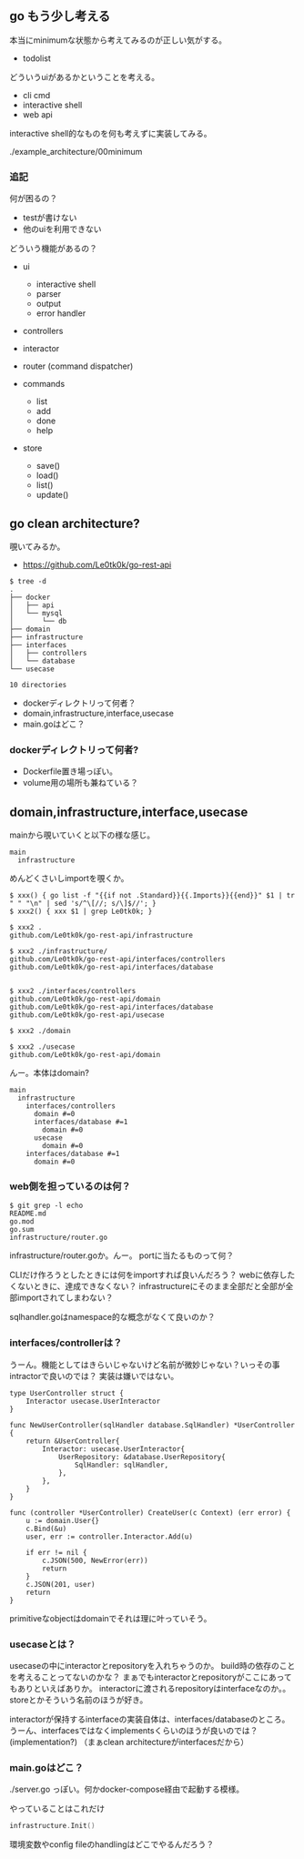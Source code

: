 ## go もう少し考える

本当にminimumな状態から考えてみるのが正しい気がする。

- todolist

どういうuiがあるかということを考える。

- cli cmd
- interactive shell
- web api

interactive shell的なものを何も考えずに実装してみる。

./example_architecture/00minimum

### 追記

何が困るの？

- testが書けない
- 他のuiを利用できない

どういう機能があるの？

- ui

  - interactive shell
  - parser
  - output
  - error handler
- controllers
- interactor
- router (command dispatcher)
- commands

  - list
  - add
  - done
  - help
- store
  - save()
  - load()
  - list()
  - update()

## go clean architecture?

覗いてみるか。

- https://github.com/Le0tk0k/go-rest-api


```console
$ tree -d
.
├── docker
│   ├── api
│   └── mysql
│       └── db
├── domain
├── infrastructure
├── interfaces
│   ├── controllers
│   └── database
└── usecase

10 directories
```

- dockerディレクトリって何者？
- domain,infrastructure,interface,usecase
- main.goはどこ？

### dockerディレクトリって何者?

- Dockerfile置き場っぽい。
- volume用の場所も兼ねている？

## domain,infrastructure,interface,usecase

mainから覗いていくと以下の様な感じ。

```
main
  infrastructure
```

めんどくさいしimportを覗くか。

```console
$ xxx() { go list -f "{{if not .Standard}}{{.Imports}}{{end}}" $1 | tr " " "\n" | sed 's/^\[//; s/\]$//'; }
$ xxx2() { xxx $1 | grep Le0tk0k; }

$ xxx2 .
github.com/Le0tk0k/go-rest-api/infrastructure

$ xxx2 ./infrastructure/
github.com/Le0tk0k/go-rest-api/interfaces/controllers
github.com/Le0tk0k/go-rest-api/interfaces/database


$ xxx2 ./interfaces/controllers
github.com/Le0tk0k/go-rest-api/domain
github.com/Le0tk0k/go-rest-api/interfaces/database
github.com/Le0tk0k/go-rest-api/usecase

$ xxx2 ./domain

$ xxx2 ./usecase
github.com/Le0tk0k/go-rest-api/domain
```

んー。本体はdomain?

```
main
  infrastructure
    interfaces/controllers
      domain #=0
      interfaces/database #=1
        domain #=0
      usecase
        domain #=0
    interfaces/database #=1
      domain #=0
```

### web側を担っているのは何？

```console
$ git grep -l echo
README.md
go.mod
go.sum
infrastructure/router.go
```

infrastructure/router.goか。んー。
portに当たるものって何？

CLIだけ作ろうとしたときには何をimportすれば良いんだろう？
webに依存したくないときに、達成できなくない？
infrastructureにそのまま全部だと全部が全部importされてしまわない？

sqlhandler.goはnamespace的な概念がなくて良いのか？

### interfaces/controllerは？

うーん。機能としてはきらいじゃないけど名前が微妙じゃない？いっその事intractorで良いのでは？
実装は嫌いではない。

```
type UserController struct {
	Interactor usecase.UserInteractor
}

func NewUserController(sqlHandler database.SqlHandler) *UserController {
	return &UserController{
		Interactor: usecase.UserInteractor{
			UserRepository: &database.UserRepository{
				SqlHandler: sqlHandler,
			},
		},
	}
}

func (controller *UserController) CreateUser(c Context) (err error) {
	u := domain.User{}
	c.Bind(&u)
	user, err := controller.Interactor.Add(u)

	if err != nil {
		c.JSON(500, NewError(err))
		return
	}
	c.JSON(201, user)
	return
}
```

primitiveなobjectはdomainでそれは理に叶っていそう。

### usecaseとは？

usecaseの中にinteractorとrepositoryを入れちゃうのか。
build時の依存のことを考えることってないのかな？
まぁでもinteractorとrepositoryがここにあってもありといえばありか。
interactorに渡されるrepositoryはinterfaceなのか。。storeとかそういう名前のほうが好き。

interactorが保持するinterfaceの実装自体は、interfaces/databaseのところ。
うーん、interfacesではなくimplementsくらいのほうが良いのでは？ (implementation?)
（まぁclean architectureがinterfacesだから）

### main.goはどこ？

./server.go っぽい。何かdocker-compose経由で起動する模様。

やっていることはこれだけ

```go
infrastructure.Init()
```

環境変数やconfig fileのhandlingはどこでやるんだろう？
